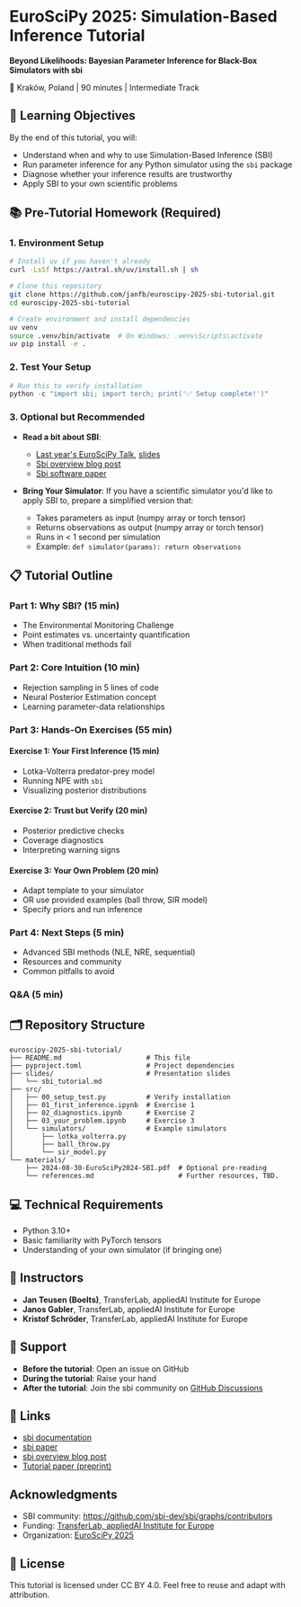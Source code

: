 # EuroSciPy 2025: Simulation-Based Inference Tutorial

**Beyond Likelihoods: Bayesian Parameter Inference for Black-Box Simulators with sbi**

📍 Kraków, Poland | 90 minutes | Intermediate Track

## 🎯 Learning Objectives

By the end of this tutorial, you will:

- Understand when and why to use Simulation-Based Inference (SBI)
- Run parameter inference for any Python simulator using the `sbi` package
- Diagnose whether your inference results are trustworthy
- Apply SBI to your own scientific problems

## 📚 Pre-Tutorial Homework (Required)

### 1. Environment Setup

```bash
# Install uv if you haven't already
curl -LsSf https://astral.sh/uv/install.sh | sh

# Clone this repository
git clone https://github.com/janfb/euroscipy-2025-sbi-tutorial.git
cd euroscipy-2025-sbi-tutorial

# Create environment and install dependencies
uv venv
source .venv/bin/activate  # On Windows: .venv\Scripts\activate
uv pip install -e .
```

### 2. Test Your Setup
```python
# Run this to verify installation
python -c "import sbi; import torch; print('✅ Setup complete!')"
```

### 3. Optional but Recommended

- **Read a bit about SBI**:
  - [Last year's EuroSciPy Talk](https://pretalx.com/euroscipy-2024/talk/893KBK/), [slides](materials/2024-08-30-EuroSciPy2024-SBI.pdf)
  - [Sbi overview blog post](https://transferlab.ai/series/simulation-based-inference/)
  - [Sbi software paper](https://joss.theoj.org/papers/10.21105/joss.07754)

- **Bring Your Simulator**: If you have a scientific simulator you'd like to apply SBI to, prepare a simplified version that:
  - Takes parameters as input (numpy array or torch tensor)
  - Returns observations as output (numpy array or torch tensor)
  - Runs in < 1 second per simulation
  - Example: `def simulator(params): return observations`

## 📋 Tutorial Outline

### Part 1: Why SBI? (15 min)

- The Environmental Monitoring Challenge
- Point estimates vs. uncertainty quantification
- When traditional methods fail

### Part 2: Core Intuition (10 min)

- Rejection sampling in 5 lines of code
- Neural Posterior Estimation concept
- Learning parameter-data relationships

### Part 3: Hands-On Exercises (55 min)

#### Exercise 1: Your First Inference (15 min)

- Lotka-Volterra predator-prey model
- Running NPE with `sbi`
- Visualizing posterior distributions

#### Exercise 2: Trust but Verify (20 min)

- Posterior predictive checks
- Coverage diagnostics
- Interpreting warning signs

#### Exercise 3: Your Own Problem (20 min)

- Adapt template to your simulator
- OR use provided examples (ball throw, SIR model)
- Specify priors and run inference

### Part 4: Next Steps (5 min)

- Advanced SBI methods (NLE, NRE, sequential)
- Resources and community
- Common pitfalls to avoid

### Q&A (5 min)

## 🗂️ Repository Structure

```
euroscipy-2025-sbi-tutorial/
├── README.md                     # This file
├── pyproject.toml                # Project dependencies
├── slides/                       # Presentation slides
│   └── sbi_tutorial.md
├── src/
│   ├── 00_setup_test.py          # Verify installation
│   ├── 01_first_inference.ipynb  # Exercise 1
│   ├── 02_diagnostics.ipynb      # Exercise 2
│   ├── 03_your_problem.ipynb     # Exercise 3
│   └── simulators/               # Example simulators
│       ├── lotka_volterra.py
│       ├── ball_throw.py
│       └── sir_model.py
└── materials/
    ├── 2024-08-30-EuroSciPy2024-SBI.pdf  # Optional pre-reading
    └── references.md                     # Further resources, TBD.

```

## 💻 Technical Requirements

- Python 3.10+
- Basic familiarity with PyTorch tensors
- Understanding of your own simulator (if bringing one)

## 👥 Instructors

- **Jan Teusen (Boelts)**, TransferLab, appliedAI Institute for Europe
- **Janos Gabler**, TransferLab, appliedAI Institute for Europe
- **Kristof Schröder**, TransferLab, appliedAI Institute for Europe

## 📧 Support

- **Before the tutorial**: Open an issue on GitHub
- **During the tutorial**: Raise your hand
- **After the tutorial**: Join the sbi community on [GitHub Discussions](https://github.com/sbi-dev/sbi/discussions)

## 🔗 Links

- [sbi documentation](https://sbi.readthedocs.io/en/latest/)
- [sbi paper](https://joss.theoj.org/papers/10.21105/joss.07754)
- [sbi overview blog post](https://transferlab.ai/series/simulation-based-inference/)
- [Tutorial paper (preprint)](https://arxiv.org/abs/[LINK])

## Acknowledgments

- SBI community: https://github.com/sbi-dev/sbi/graphs/contributors
- Funding: [TransferLab, appliedAI Institute for Europe](https://transferlab.ai/about/)
- Organization: [EuroSciPy 2025](https://euroscipy.org/team/)

## 📝 License

This tutorial is licensed under CC BY 4.0. Feel free to reuse and adapt with attribution.
